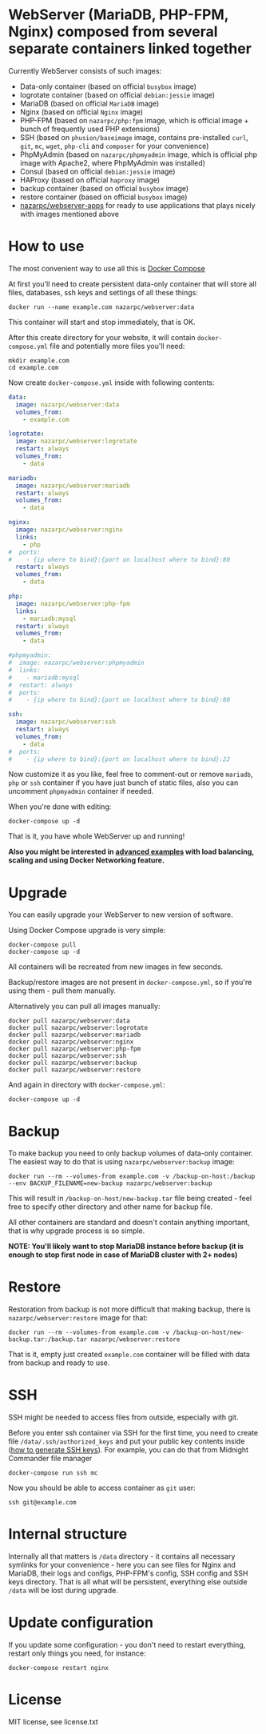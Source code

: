 # WebServer (MariaDB, PHP-FPM, Nginx) composed from several separate containers linked together
Currently WebServer consists of such images:
* Data-only container (based on official `busybox` image)
* logrotate container (based on official `debian:jessie` image)
* MariaDB (based on official `MariaDB` image)
* Nginx (based on official `Nginx` image)
* PHP-FPM (based on `nazarpc/php:fpm` image, which is official image + bunch of frequently used PHP extensions)
* SSH (based on `phusion/baseimage` image, contains pre-installed `curl`, `git`, `mc`, `wget`, `php-cli` and `composer` for your convenience)
* PhpMyAdmin (based on `nazarpc/phpmyadmin` image, which is official php image with Apache2, where PhpMyAdmin was installed)
* Consul (based on official `debian:jessie` image)
* HAProxy (based on official `haproxy` image)
* backup container (based on official `busybox` image)
* restore container (based on official `busybox` image)
* [nazarpc/webserver-apps](https://github.com/nazar-pc/docker-webserver-apps) for ready to use applications that plays nicely with images mentioned above

# How to use
The most convenient way to use all this is [Docker Compose](https://docs.docker.com/compose/)

At first you'll need to create persistent data-only container that will store all files, databases, ssh keys and settings of all these things:
```
docker run --name example.com nazarpc/webserver:data
```

This container will start and stop immediately, that is OK.

After this create directory for your website, it will contain `docker-compose.yml` file and potentially more files you'll need:
```
mkdir example.com
cd example.com
```

Now create `docker-compose.yml` inside with following contents:

```yml
data:
  image: nazarpc/webserver:data
  volumes_from:
    - example.com

logrotate:
  image: nazarpc/webserver:logrotate
  restart: always
  volumes_from:
    - data

mariadb:
  image: nazarpc/webserver:mariadb
  restart: always
  volumes_from:
    - data

nginx:
  image: nazarpc/webserver:nginx
  links:
    - php
#  ports:
#    - {ip where to bind}:{port on localhost where to bind}:80
  restart: always
  volumes_from:
    - data

php:
  image: nazarpc/webserver:php-fpm
  links:
    - mariadb:mysql
  restart: always
  volumes_from:
    - data

#phpmyadmin:
#  image: nazarpc/webserver:phpmyadmin
#  links:
#    - mariadb:mysql
#  restart: always
#  ports:
#    - {ip where to bind}:{port on localhost where to bind}:80

ssh:
  image: nazarpc/webserver:ssh
  restart: always
  volumes_from:
    - data
#  ports:
#    - {ip where to bind}:{port on localhost where to bind}:22
```

Now customize it as you like, feel free to comment-out or remove `mariadb`, `php` or `ssh` container if you have just bunch of static files, also you can uncomment `phpmyadmin` container if needed.

When you're done with editing:
```
docker-compose up -d
```

That is it, you have whole WebServer up and running!

**Also you might be interested in [advanced examples](docs/advanced.md) with load balancing, scaling and using Docker Networking feature.**

# Upgrade
You can easily upgrade your WebServer to new version of software.

Using Docker Compose upgrade is very simple:
```
docker-compose pull
docker-compose up -d
```
All containers will be recreated from new images in few seconds.

Backup/restore images are not present in `docker-compose.yml`, so if you're using them - pull them manually.

Alternatively you can pull all images manually:
```
docker pull nazarpc/webserver:data
docker pull nazarpc/webserver:logrotate
docker pull nazarpc/webserver:mariadb
docker pull nazarpc/webserver:nginx
docker pull nazarpc/webserver:php-fpm
docker pull nazarpc/webserver:ssh
docker pull nazarpc/webserver:backup
docker pull nazarpc/webserver:restore
```

And again in directory with `docker-compose.yml`:
```
docker-compose up -d
```

# Backup
To make backup you need to only backup volumes of data-only container. The easiest way to do that is using `nazarpc/webserver:backup` image:
```
docker run --rm --volumes-from example.com -v /backup-on-host:/backup --env BACKUP_FILENAME=new-backup nazarpc/webserver:backup
```

This will result in `/backup-on-host/new-backup.tar` file being created - feel free to specify other directory and other name for backup file.

All other containers are standard and doesn't contain anything important, that is why upgrade process is so simple.

**NOTE: You'll likely want to stop MariaDB instance before backup (it is enough to stop first node in case of MariaDB cluster with 2+ nodes)**

# Restore
Restoration from backup is not more difficult that making backup, there is `nazarpc/webserver:restore` image for that:
```
docker run --rm --volumes-from example.com -v /backup-on-host/new-backup.tar:/backup.tar nazarpc/webserver:restore
```

That is it, empty just created `example.com` container will be filled with data from backup and ready to use.

# SSH
SSH might be needed to access files from outside, especially with git.

Before you enter ssh container via SSH for the first time, you need to create file `/data/.ssh/authorized_keys` and put your public key contents inside ([how to generate SSH keys](https://help.github.com/articles/generating-ssh-keys/#step-2-generate-a-new-ssh-key)).
For example, you can do that from Midnight Commander file manager
```
docker-compose run ssh mc
```

Now you should be able to access container as `git` user:
```
ssh git@example.com
```

# Internal structure
Internally all that matters is `/data` directory - it contains all necessary symlinks for your convenience - here you can see files for Nginx and MariaDB, their logs and configs, PHP-FPM's config, SSH config and SSH keys directory.
That is all what will be persistent, everything else outside `/data` will be lost during upgrade.

# Update configuration
If you update some configuration - you don't need to restart everything, restart only things you need, for instance:
```
docker-compose restart nginx
```

# License
MIT license, see license.txt
